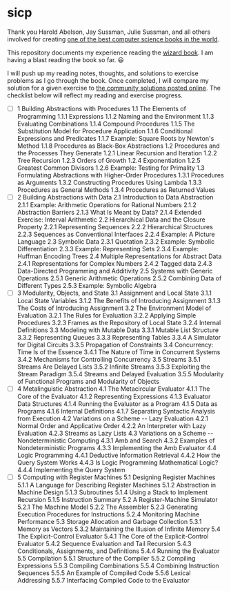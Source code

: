 # sicp
Thank you Harold Abelson, Jay Sussman, Julie Sussman, and all others involved for creating [one of the best computer science books in the world](https://mitpress.mit.edu/sicp/).

This repository documents my experience reading the [wizard book](http://en.wikipedia.org/wiki/Structure_and_Interpretation_of_Computer_Programs#cite_note-2). I am having a blast reading the book so far. :smiley:

I will push up my reading notes, thoughts, and solutions to exercise problems as I go through the book. Once completed, I will compare my solution for a given exercise to [the community solutions posted online](http://community.schemewiki.org/?SICP-Solutions). The checklist below will reflect my reading and exercise progress.

- [ ] 1  Building Abstractions with Procedures
    1.1  The Elements of Programming
        1.1.1  Expressions
        1.1.2  Naming and the Environment
        1.1.3  Evaluating Combinations
        1.1.4  Compound Procedures
        1.1.5  The Substitution Model for Procedure Application
        1.1.6  Conditional Expressions and Predicates
        1.1.7  Example: Square Roots by Newton's Method
        1.1.8  Procedures as Black-Box Abstractions
    1.2  Procedures and the Processes They Generate
        1.2.1  Linear Recursion and Iteration
        1.2.2  Tree Recursion
        1.2.3  Orders of Growth
        1.2.4  Exponentiation
        1.2.5  Greatest Common Divisors
        1.2.6  Example: Testing for Primality
    1.3  Formulating Abstractions with Higher-Order Procedures
        1.3.1  Procedures as Arguments
        1.3.2  Constructing Procedures Using Lambda
        1.3.3  Procedures as General Methods
        1.3.4  Procedures as Returned Values
- [ ] 2  Building Abstractions with Data
    2.1  Introduction to Data Abstraction
        2.1.1  Example: Arithmetic Operations for Rational Numbers
        2.1.2  Abstraction Barriers
        2.1.3  What Is Meant by Data?
        2.1.4  Extended Exercise: Interval Arithmetic
    2.2  Hierarchical Data and the Closure Property
        2.2.1  Representing Sequences
        2.2.2  Hierarchical Structures
        2.2.3  Sequences as Conventional Interfaces
        2.2.4  Example: A Picture Language
    2.3  Symbolic Data
        2.3.1  Quotation
        2.3.2  Example: Symbolic Differentiation
        2.3.3  Example: Representing Sets
        2.3.4  Example: Huffman Encoding Trees
    2.4  Multiple Representations for Abstract Data
        2.4.1  Representations for Complex Numbers
        2.4.2  Tagged data
        2.4.3  Data-Directed Programming and Additivity
    2.5  Systems with Generic Operations
        2.5.1  Generic Arithmetic Operations
        2.5.2  Combining Data of Different Types
        2.5.3  Example: Symbolic Algebra
- [ ] 3  Modularity, Objects, and State
    3.1  Assignment and Local State
        3.1.1  Local State Variables
        3.1.2  The Benefits of Introducing Assignment
        3.1.3  The Costs of Introducing Assignment
    3.2  The Environment Model of Evaluation
        3.2.1  The Rules for Evaluation
        3.2.2  Applying Simple Procedures
        3.2.3  Frames as the Repository of Local State
        3.2.4  Internal Definitions
    3.3  Modeling with Mutable Data
        3.3.1  Mutable List Structure
        3.3.2  Representing Queues
        3.3.3  Representing Tables
        3.3.4  A Simulator for Digital Circuits
        3.3.5  Propagation of Constraints
    3.4  Concurrency: Time Is of the Essence
        3.4.1  The Nature of Time in Concurrent Systems
        3.4.2  Mechanisms for Controlling Concurrency
    3.5  Streams
        3.5.1  Streams Are Delayed Lists
        3.5.2  Infinite Streams
        3.5.3  Exploiting the Stream Paradigm
        3.5.4  Streams and Delayed Evaluation
        3.5.5  Modularity of Functional Programs and Modularity of Objects
- [ ] 4  Metalinguistic Abstraction
    4.1  The Metacircular Evaluator
        4.1.1  The Core of the Evaluator
        4.1.2  Representing Expressions
        4.1.3  Evaluator Data Structures
        4.1.4  Running the Evaluator as a Program
        4.1.5  Data as Programs
        4.1.6  Internal Definitions
        4.1.7  Separating Syntactic Analysis from Execution
    4.2  Variations on a Scheme -- Lazy Evaluation
        4.2.1  Normal Order and Applicative Order
        4.2.2  An Interpreter with Lazy Evaluation
        4.2.3  Streams as Lazy Lists
    4.3  Variations on a Scheme -- Nondeterministic Computing
        4.3.1  Amb and Search
        4.3.2  Examples of Nondeterministic Programs
        4.3.3  Implementing the Amb Evaluator
    4.4  Logic Programming
        4.4.1  Deductive Information Retrieval
        4.4.2  How the Query System Works
        4.4.3  Is Logic Programming Mathematical Logic?
        4.4.4  Implementing the Query System
- [ ] 5  Computing with Register Machines
    5.1  Designing Register Machines
        5.1.1  A Language for Describing Register Machines
        5.1.2  Abstraction in Machine Design
        5.1.3  Subroutines
        5.1.4  Using a Stack to Implement Recursion
        5.1.5  Instruction Summary
    5.2  A Register-Machine Simulator
        5.2.1  The Machine Model
        5.2.2  The Assembler
        5.2.3  Generating Execution Procedures for Instructions
        5.2.4  Monitoring Machine Performance
    5.3  Storage Allocation and Garbage Collection
        5.3.1  Memory as Vectors
        5.3.2  Maintaining the Illusion of Infinite Memory
    5.4  The Explicit-Control Evaluator
        5.4.1  The Core of the Explicit-Control Evaluator
        5.4.2  Sequence Evaluation and Tail Recursion
        5.4.3  Conditionals, Assignments, and Definitions
        5.4.4  Running the Evaluator
    5.5  Compilation
        5.5.1  Structure of the Compiler
        5.5.2  Compiling Expressions
        5.5.3  Compiling Combinations
        5.5.4  Combining Instruction Sequences
        5.5.5  An Example of Compiled Code
        5.5.6  Lexical Addressing
        5.5.7  Interfacing Compiled Code to the Evaluator